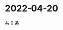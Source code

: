 # 2022-04-20

共 0 条

<!-- BEGIN WEIBO -->
<!-- 最后更新时间 Wed Apr 20 2022 22:12:33 GMT+0800 (China Standard Time) -->

<!-- END WEIBO -->
